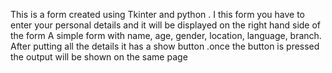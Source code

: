 This is a form created using Tkinter and python . I this form you have to enter your personal details and it will be displayed on the right hand side of the form 
A simple form with name, age, gender, location, language, branch. After putting all the details it has a show button .once the button is pressed the output will be shown on the same page
